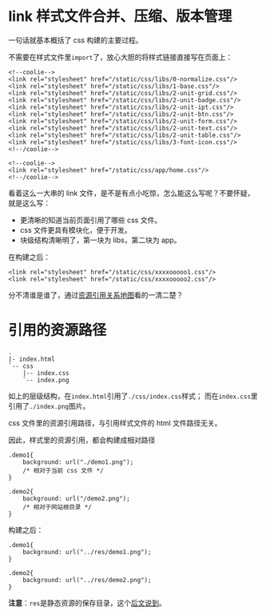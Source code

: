 # link 样式文件合并、压缩、版本管理

一句话就基本概括了 css 构建的主要过程。

不需要在样式文件里`import`了，放心大胆的将样式链接直接写在页面上：
```
<!--coolie-->
<link rel="stylesheet" href="/static/css/libs/0-normalize.css"/>
<link rel="stylesheet" href="/static/css/libs/1-base.css"/>
<link rel="stylesheet" href="/static/css/libs/2-unit-grid.css"/>
<link rel="stylesheet" href="/static/css/libs/2-unit-badge.css"/>
<link rel="stylesheet" href="/static/css/libs/2-unit-ipt.css"/>
<link rel="stylesheet" href="/static/css/libs/2-unit-btn.css"/>
<link rel="stylesheet" href="/static/css/libs/2-unit-form.css"/>
<link rel="stylesheet" href="/static/css/libs/2-unit-text.css"/>
<link rel="stylesheet" href="/static/css/libs/2-unit-table.css"/>
<link rel="stylesheet" href="/static/css/libs/3-font-icon.css"/>
<!--/coolie-->

<!--coolie-->
<link rel="stylesheet" href="/static/css/app/home.css"/>
<!--/coolie-->
```

看着这么一大串的 link 文件，是不是有点小吃惊，怎么能这么写呢？不要怀疑，就是这么写：

- 更清晰的知道当前页面引用了哪些 css 文件。
- css 文件更具有模块化，便于开发。
- 块级结构清晰明了，第一块为 libs，第二块为 app。

在构建之后：
```
<link rel="stylesheet" href="/static/css/xxxxooooo1.css"/>
<link rel="stylesheet" href="/static/css/xxxxooooo2.css"/>
```
分不清谁是谁了，通过[资源引用关系地图](./relationship-map.json.md)看的一清二楚？


# 引用的资源路径
```
.
|- index.html
`-- css
    |-- index.css
    `-- index.png
```
如上的层级结构，在`index.html`引用了`./css/index.css`样式；
而在`index.css`里引用了`./index.png`图片。

css 文件里的资源引用路径，与引用样式文件的 html 文件路径无关。

因此，样式里的资源引用，都会构建成相对路径
```
.demo1{
    background: url("./demo1.png");
    /* 相对于当前 css 文件 */
}

.demo2{
    background: url("/demo2.png");
    /* 相对于网站根目录 */
}
```
构建之后：
```
.demo1{
    background: url("../res/demo1.png");
}

.demo2{
    background: url("../res/demo2.png");
}
```

**注意**：`res`是静态资源的保存目录，这个[后文说到](./build-resource.md)。



